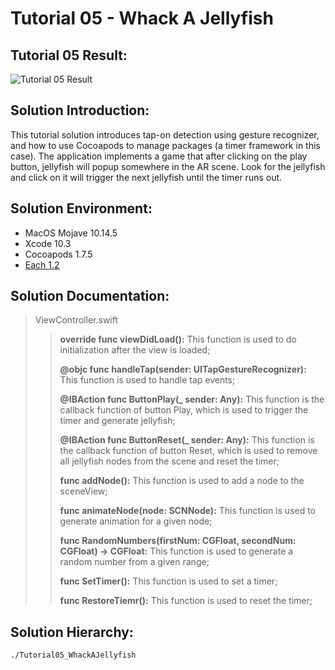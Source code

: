 Tutorial 05 - Whack A Jellyfish
====================

## Tutorial 05 Result:
![Tutorial 05 Result](https://github.com/jingyangcarl/Resources/blob/master/ARKitTutorial/Tutorial05_WhackAJellyfish/result.gif)

## Solution Introduction:
This tutorial solution introduces tap-on detection using gesture recognizer, and how to use Cocoapods to manage packages (a timer framework in this case). The application implements a game that after clicking on the play button, jellyfish will popup somewhere in the AR scene. Look for the jellyfish and click on it will trigger the next jellyfish until the timer runs out.

## Solution Environment:
* MacOS Mojave 10.14.5
* Xcode 10.3
* Cocoapods 1.7.5
* [Each 1.2](https://github.com/dalu93/Each)

## Solution Documentation:
> ViewController.swift
>
>> **override func viewDidLoad():** This function is used to do initialization after the view is loaded;
>>
>> **@objc func handleTap(sender: UITapGestureRecognizer):** This function is used to handle tap events;
>>
>> **@IBAction func ButtonPlay(_ sender: Any):** This function is the callback function of button Play, which is used to trigger the timer and generate jellyfish;
>>
>> **@IBAction func ButtonReset(_ sender: Any):** This function is the callback function of button Reset, which is used to remove all jellyfish nodes from the scene and reset the timer;
>>
>> **func addNode():** This function is used to add a node to the sceneView;
>>
>> **func animateNode(node: SCNNode):** This function is used to generate animation for a given node;
>>
>> **func RandomNumbers(firstNum: CGFloat, secondNum: CGFloat) -> CGFloat:** This function is used to generate a random number from a given range;
>>
>> **func SetTimer():** This function is used to set a timer;
>>
>> **func RestoreTiemr():** This function is used to reset the timer;
>

## Solution Hierarchy:
```
./Tutorial05_WhackAJellyfish

```
